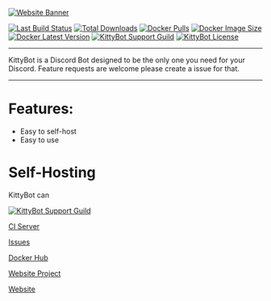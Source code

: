 [![Website Banner](.github/banner.png)](https://kittybot.de) 

[![Last Build Status](https://img.shields.io/teamcity/https/ci.anteiku.de/s/KittyBot_Bot_Master_Build.svg)](https://ci.anteiku.de/project/KittyBot_Bot?guest=1)
[![Total Downloads](https://img.shields.io/github/downloads/TopiSenpai/kittybot/total.svg)](https://github.com/TopiSenpai/kittybot/releases) 
[![Docker Pulls](https://img.shields.io/docker/pulls/topisenpai/kittybot.svg)](https://hub.docker.com/repository/docker/topisenpai/kittybot) 
[![Docker Image Size](https://img.shields.io/docker/image-size/topisenpai/kittybot/latest)](https://hub.docker.com/repository/docker/topisenpai/kittybot)
[![Docker Latest Version](https://img.shields.io/docker/v/topisenpai/kittybot)](https://hub.docker.com/repository/docker/topisenpai/kittybot) 
[![KittyBot Support Guild](https://img.shields.io/discord/608506410803658753)](https://discord.gg/sD3ABd5)
[![KittyBot License](https://img.shields.io/github/license/TopISenpai/KittyBot)](LICENSE)

---

KittyBot is a Discord Bot designed to be the only one you need for your Discord. Feature requests are welcome please create a issue for that.

---

# Features:
 * Easy to self-host
 * Easy to use
 
 
# Self-Hosting

KittyBot can 

[![KittyBot Support Guild](https://discordapp.com/api/guilds/608506410803658753/embed.png?style=banner2)](https://discord.gg/sD3ABd5)

[CI Server](https://ci.anteiku.de/project/KittyBot_Bot?guest=1)

[Issues](https://youtrack.anteiku.de/dashboard?id=59b76be4-5d54-4839-a972-4c62a5671315)

[Docker Hub](https://hub.docker.com/repository/docker/topisenpai/kittybot)

[Website Project](https://github.com/KittyBot-Org/KittyBot-Website)

[Website](https://kittybot.de)



